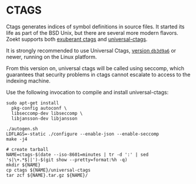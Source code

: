 
CTAGS
=====

Ctags generates indices of symbol definitions in source files. It
started its life as part of the BSD Unix, but there are several more
modern flavors. Zoekt supports both [exuberant
ctags](http://ctags.sourceforge.net/) and
[universal-ctags](https://github.com/universal-ctags).

It is strongly recommended to use Universal Ctags, [version
`db3d9a6`](https://github.com/universal-ctags/ctags/commit/4ff09da9b0a36a9e75c92f4be05d476b35b672cd)
or newer, running on the Linux platform.

From this version on, universal ctags will be called using seccomp,
which guarantees that security problems in ctags cannot escalate to
access to the indexing machine.

Use the following invocation to compile and install universal-ctags:

```
sudo apt-get install
  pkg-config autoconf \
  libseccomp-dev libseccomp \
  libjansson-dev libjansson 

./autogen.sh
LDFLAGS=-static ./configure --enable-json --enable-seccomp
make -j4

# create tarball
NAME=ctags-$(date --iso-8601=minutes | tr -d ':' | sed 's|\+.*$||')-$(git show --pretty=format:%h -q)
mkdir ${NAME}
cp ctags ${NAME}/universal-ctags
tar zcf ${NAME}.tar.gz ${NAME}/
```
